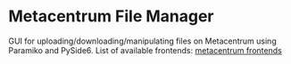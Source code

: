 # Metacentrum File Manager

GUI for uploading/downloading/manipulating files on Metacentrum using Paramiko and PySide6.
List of available frontends: [metacentrum frontends](https://docs.metacentrum.cz/en/docs/computing/infrastructure/frontends)
